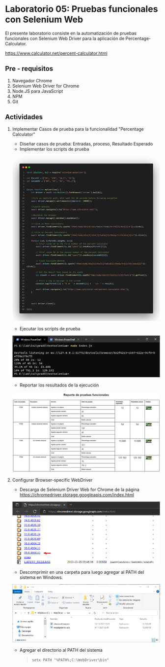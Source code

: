 # Laboratorio 05: Pruebas funcionales con Selenium Web

El presente laboratorio consiste en la automatización de pruebas funcionales con Selenium Web Driver para la aplicación de Percentage-Calculator.

<https://www.calculator.net/percent-calculator.html>

## Pre - requisitos

1. Navegador Chrome
2. Selenium Web Driver for Chrome
3. Node.JS para JavaScript
4. NPM
5. Git

## Actividades

1. Implementar Casos de prueba para la funcionalidad "Percentage Calculator"

    * Diseñar casos de prueba: Entradas, proceso, Resultado Esperado
    * Implementar los scripts de prueba
    
    ![Script de pruebas](docs/03_script.png)

    * Ejecutar los scripts de prueba
    
    ![Ejecución de script](docs/02_reporte_consola.png)

    * Reportar los resultados de la ejecución

    ![Reporte de resultados](docs/01_reporte_pruebas_funcionales.png)


2. Configurar Browser-specific WebDriver 

    * Descarga de Selenium Driver Web for Chrome de la página <https://chromedriver.storage.googleapis.com/index.html>

    ![Descarga Selenium Web Driver for Chrome](docs/04_descarga_driver.png)

    * Descomprimir en una carpeta para luego agregar al PATH del sistema en Windows.

    ![Carpeta WebDriver](docs/05_carpetawebdriver.png)

    * Agregar el directorio al PATH del sistema

        > `setx PATH "%PATH%;C:\WebDriver\bin"`

    